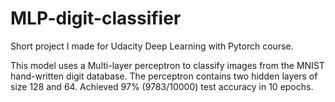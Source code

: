 # MLP-digit-classifier
Short project I made for Udacity Deep Learning with Pytorch course. 

This model uses a Multi-layer perceptron to classify images from the MNIST hand-written digit database. The perceptron contains two hidden layers of size 128 and 64. Achieved 97% (9783/10000) test accuracy in 10 epochs.
